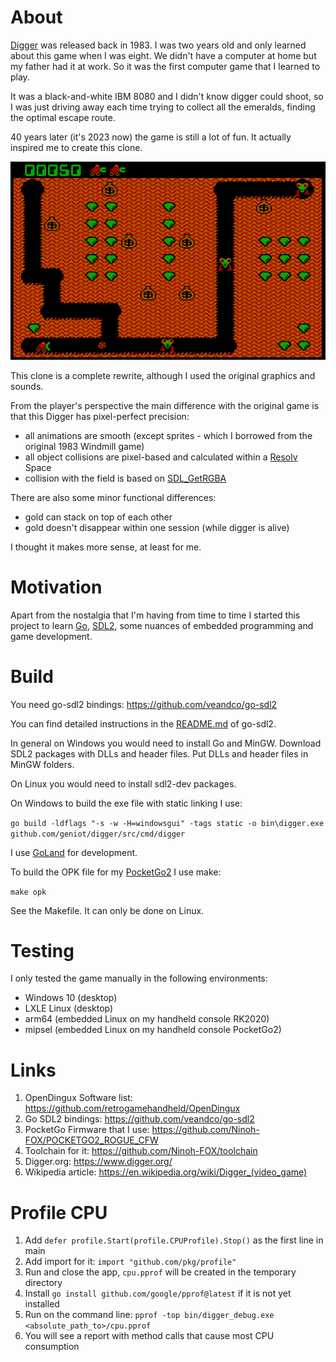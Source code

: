 # About

[Digger](https://en.wikipedia.org/wiki/Digger_(video_game)) was released back in 1983.
I was two years old and only learned about this game when I was eight.
We didn't have a computer at home but my father had it at work.
So it was the first computer game that I learned to play.

It was a black-and-white IBM 8080 and I didn't know digger could shoot,
so I was just driving away each time trying to collect all the emeralds,
finding the optimal escape route.

40 years later (it's 2023 now) the game is still a lot of fun.
It actually inspired me to create this clone.

![Digger](screenshots/main.png)

This clone is a complete rewrite,
although I used the original graphics and sounds.

From the player's perspective the main difference with the original game is that this Digger has pixel-perfect
precision:

- all animations are smooth (except sprites - which I borrowed from the original 1983 Windmill game)
- all object collisions are pixel-based and calculated within a [Resolv](github.com/solarlune/resolv) Space
- collision with the field is based on [SDL_GetRGBA](https://wiki.libsdl.org/SDL2/SDL_GetRGBA)

There are also some minor functional differences:

- gold can stack on top of each other
- gold doesn't disappear within one session (while digger is alive)

I thought it makes more sense, at least for me.

# Motivation

Apart from the nostalgia that I'm having from time to time I started this project to learn [Go](https://go.dev/), [SDL2](https://www.libsdl.org/), some nuances of embedded
programming and game development.

# Build

You need go-sdl2 bindings: https://github.com/veandco/go-sdl2

You can find detailed instructions in the [README.md](https://github.com/veandco/go-sdl2/blob/master/README.md) of
go-sdl2.

In general on Windows you would need to install Go and MinGW.
Download SDL2 packages with DLLs and header files.
Put DLLs and header files in MinGW folders.

On Linux you would need to install sdl2-dev packages.

On Windows to build the exe file with static linking I use:

`go build -ldflags "-s -w -H=windowsgui" -tags static -o bin\digger.exe github.com/geniot/digger/src/cmd/digger`

I use [GoLand](https://www.jetbrains.com/go/) for development.

To build the OPK file for my [PocketGo2](https://wagnerstechtalk.com/pg2/) I use make:

`make opk`

See the Makefile. It can only be done on Linux.

# Testing

I only tested the game manually in the following environments:

- Windows 10 (desktop)
- LXLE Linux (desktop)
- arm64 (embedded Linux on my handheld console RK2020)
- mipsel (embedded Linux on my handheld console PocketGo2)

# Links

1. OpenDingux Software list: https://github.com/retrogamehandheld/OpenDingux
2. Go SDL2 bindings: https://github.com/veandco/go-sdl2
3. PocketGo Firmware that I use: https://github.com/Ninoh-FOX/POCKETGO2_ROGUE_CFW
4. Toolchain for it: https://github.com/Ninoh-FOX/toolchain
5. Digger.org: https://www.digger.org/
6. Wikipedia article: https://en.wikipedia.org/wiki/Digger_(video_game)

# Profile CPU

1. Add `defer profile.Start(profile.CPUProfile).Stop()` as the first line in main
2. Add import for it: `import "github.com/pkg/profile"`
3. Run and close the app, `cpu.pprof` will be created in the temporary directory
4. Install `go install github.com/google/pprof@latest` if it is not yet installed
5. Run on the command line: `pprof -top bin/digger_debug.exe <absolute_path_to>/cpu.pprof`
6. You will see a report with method calls that cause most CPU consumption